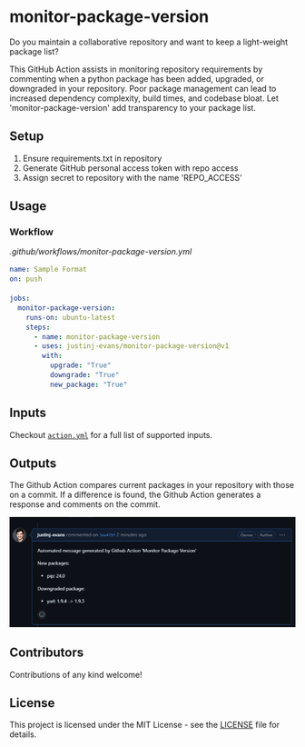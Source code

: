 # monitor-package-version

Do you maintain a collaborative repository and want to keep a light-weight package list? 

This GitHub Action assists in monitoring repository requirements by commenting when a python package has been added, upgraded, or downgraded in your repository. Poor package management can lead to increased dependency complexity, build times, and codebase bloat. Let 'monitor-package-version' add transparency to your package list.

## Setup
1. Ensure requirements.txt in repository
2. Generate GitHub personal access token with repo access
3. Assign secret to repository with the name 'REPO_ACCESS'

## Usage
### Workflow
*.github/workflows/monitor-package-version.yml*
```yaml
name: Sample Format
on: push

jobs:
  monitor-package-version:
    runs-on: ubuntu-latest
    steps:
      - name: monitor-package-version
      - uses: justinj-evans/monitor-package-version@v1
        with:
          upgrade: "True"
          downgrade: "True"
          new_package: "True"

```

## Inputs
Checkout [`action.yml`](https://github.com/justinj-evans/monitor-package-version/blob/main/action.yml) for a full list of supported inputs.

## Outputs
The Github Action compares current packages in your repository with those on a commit. If a difference is found, the Github Action generates a response and comments on the commit.

![](docs/sample_output.PNG)

## Contributors
Contributions of any kind welcome!

## License
This project is licensed under the MIT License - see the [LICENSE](https://github.com/justinj-evans/monitor-package-version/blob/main/LICENSE) file for details.
